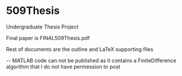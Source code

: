 # 509Thesis
 Undergraduate Thesis Project

Final paper is FINAL509Thesis.pdf

Rest of documents are the outline and LaTeX supporting files


-- MATLAB code can not be published as it contains a FiniteDifference algorithm that I do not have permession to post
